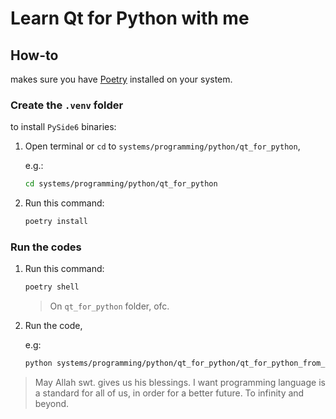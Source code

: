 # Learn Qt for Python with me

## How-to

makes sure you have [Poetry](https://python-poetry.org/docs/#installation) installed on your system.

### Create the `.venv` folder

to install `PySide6` binaries:

1. Open terminal or `cd` to `systems/programming/python/qt_for_python`,
   
   e.g.:

   ```sh
   cd systems/programming/python/qt_for_python
   ```

2. Run this command:
   
   ```sh
   poetry install
   ```

### Run the codes

1. Run this command:

   ```sh
   poetry shell
   ```

   > On `qt_for_python` folder, ofc.

2. Run the code,

    e.g:

    ```sh
    python systems/programming/python/qt_for_python/qt_for_python_from_official_docs/01_signals_and_slots.py
    ```

> May Allah swt. gives us his blessings. I want programming language is a standard for all of us, in order for a better future. To infinity and beyond.
